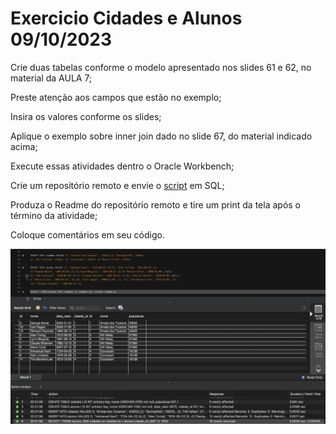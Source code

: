 # Exercicio Cidades e Alunos 09/10/2023

Crie duas tabelas conforme o modelo apresentado nos slides 61 e 62, no material da AULA 7;

Preste atenção aos campos que estão no exemplo;

Insira os valores conforme os slides;

Aplique o exemplo sobre inner join dado no slide 67, do material indicado acima;

Execute essas atividades dentro o Oracle Workbench;

Crie um repositório remoto e envie o [script](CidadesEAlunos.sql) em SQL;

Produza o Readme do repositório remoto e tire um print da tela após o término da atividade;

Coloque comentários em seu código.

![print](PrintCidadesAlunos.png)
